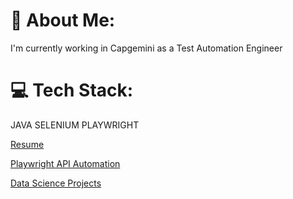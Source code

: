 # 💫 About Me:
I'm currently working in Capgemini as a Test Automation Engineer<br>

# 💻 Tech Stack:
JAVA
SELENIUM
PLAYWRIGHT

[Resume](https://lii4ee.github.io/Resume/)

[Playwright API Automation](https://github.com/lii4ee/Automation-Exercise)

[Data Science Projects](https://github.com/lii4ee/Projects)
